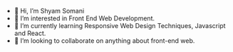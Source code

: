 - 👋 Hi, I’m Shyam Somani
- 👀 I’m interested in Front End Web Development.
- 🌱 I’m currently learning Responsive Web Design Techniques, Javascript and React.
- 💞️ I’m looking to collaborate on anything about front-end web.

<!---
shyamsomani007/shyamsomani007 is a ✨ special ✨ repository because its `README.md` (this file) appears on your GitHub profile.
You can click the Preview link to take a look at your changes.
--->
